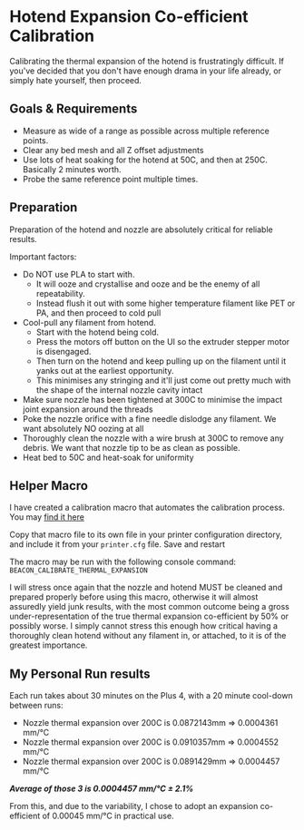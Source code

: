# Hotend Expansion Co-efficient Calibration

Calibrating the thermal expansion of the hotend is frustratingly difficult.  If you've decided that you don't have enough drama in your life already, or simply hate yourself, then proceed.

## Goals & Requirements

- Measure as wide of a range as possible across multiple reference points.
- Clear any bed mesh and all Z offset adjustments
- Use lots of heat soaking for the hotend at 50C, and then at 250C.  Basically 2 minutes worth.
- Probe the same reference point multiple times.  

## Preparation

Preparation of the hotend and nozzle are absolutely critical for reliable results.

Important factors:

- Do NOT use PLA to start with.
  * It will ooze and crystallise and ooze and be the enemy of all repeatability.
  * Instead flush it out with some higher temperature filament like PET or PA, and then proceed to cold pull
- Cool-pull any filament from hotend.
  * Start with the hotend being cold.
  * Press the motors off button on the UI so the extruder stepper motor is disengaged.
  * Then turn on the hotend and keep pulling up on the filament until it yanks out at the earliest opportunity.
  * This minimises any stringing and it'll just come out pretty much with the shape of the internal nozzle cavity intact
- Make sure nozzle has been tightened at 300C to minimise the impact joint expansion around the threads
- Poke the nozzle orifice with a fine needle dislodge any filament.  We want absolutely NO oozing at all
- Thoroughly clean the nozzle with a wire brush at 300C to remove any debris.  We want that nozzle tip to be as clean as possible.
- Heat bed to 50C and heat-soak for uniformity

## Helper Macro

I have created a calibration macro that automates the calibration process.  You may [find it here](./beacon_calibrate.cfg)

Copy that macro file to its own file in your printer configuration directory, and include it from your `printer.cfg` file.  Save and restart

The macro may be run with the following console command: `BEACON_CALIBRATE_THERMAL_EXPANSION`

I will stress once again that the nozzle and hotend MUST be cleaned and prepared properly before using this macro,
otherwise it will almost assuredly yield junk results, with the most common outcome being a gross under-representation of the true thermal expansion co-efficient by 50% or possibly worse.
I simply cannot stress this enough how critical having a thoroughly clean hotend without any filament in, or attached, to it is of the greatest importance.

## My Personal Run results

Each run takes about 30 minutes on the Plus 4, with a 20 minute cool-down between runs:

- Nozzle thermal expansion over 200C is 0.0872143mm  =>  0.0004361 mm/°C
- Nozzle thermal expansion over 200C is 0.0910357mm  =>  0.0004552 mm/°C
- Nozzle thermal expansion over 200C is 0.0891429mm  =>  0.0004457 mm/°C

_**Average of those 3 is 0.0004457 mm/°C ± 2.1%**_

From this, and due to the variability, I chose to adopt an expansion co-efficient of 0.00045 mm/°C in practical use.
